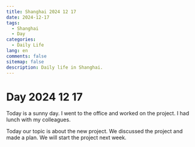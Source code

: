 ```yaml
---
title: Shanghai 2024 12 17
date: 2024-12-17
tags:
  - Shanghai
  - Day
categories:
  - Daily Life
lang: en
comments: false
sitemap: false
description: Daily life in Shanghai.
---
```


# Day 2024 12 17

Today is a sunny day. I went to the office and worked on the project. I had lunch with my colleagues. 

Today our topic is about the new project. We discussed the project and made a plan. We will start the project next week.
